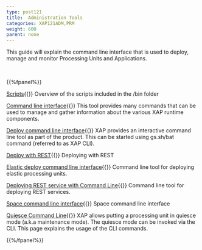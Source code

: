 ```yaml
---
type: post121
title:  Administration Tools
categories: XAP121ADM,PRM
weight: 600
parent: none
---
```






 This guide will explain the command line interface that is used to deploy, manage and monitor Processing Units and Applications.



<br>


{{%fpanel%}}

[Scripts](./scripts.html){{<wbr>}}
Overview of the scripts included in the <XAP root>/bin folder

[Command line interface](./command-line-interface.html){{<wbr>}}
This tool provides many commands that can be used to manage and gather information about the various XAP runtime components.

[Deploy command line interface](./deploy-command-line-interface.html){{<wbr>}}
XAP provides an interactive command line tool as part of the product. This can be started using gs.sh/bat command (referred to as XAP CLI).

[Deploy with REST](./deploy-rest.html){{<wbr>}}
Deploying with REST

[Elastic deploy command line interface](./elastic-deploy-command-line-interface.html){{<wbr>}}
Command line tool for  deploying elastic processing units.

[Deploying REST service with Command Line](./rest-deploy-command-line-interface.html){{<wbr>}}
Command line tool for  deploying REST services.

[Space command line interface](./space-gigaspaces-cli.html){{<wbr>}}
Space command line interface

[Quiesce Command Line](./quiesce-command-line-interface.html){{<wbr>}}
XAP allows putting a processing unit in quiesce mode (a.k.a maintenance mode). The quiesce mode can be invoked via the CLI. This page explains the usage of the CLI commands.

{{%/fpanel%}}


